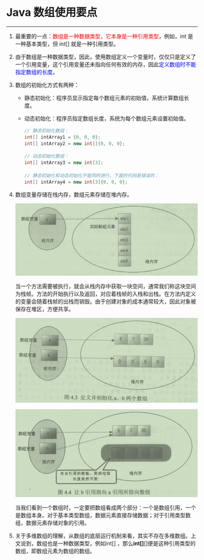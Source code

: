 # Java 数组使用要点

---

1. 最重要的一点：<font color = red>数组是一种数据类型，它本身是一种引用类型</font>，例如，int 是一种基本类型，但 int[] 就是一种引用类型。

2. 由于数组是一种数据类型，因此，使用数组定义一个变量时，仅仅只是定义了一个引用变量，这个引用变量还未指向任何有效的内存，因此<font color = blue>定义数组时不能指定数组的长度</font>。

3. 数组的初始化方式有两种：

    - 静态初始化：程序员显示指定每个数组元素的初始值，系统计算数组长度。

    - 动态初始化：程序员指定数组长度，系统为每个数组元素设置初始值。

        ```java
        // 静态初始化数组：
        int[] intArray1 = {0, 0, 0};
        int[] intArray2 = new int[]{0, 0, 0};
        
        // 动态初始化数组：
        int[] intArray3 = new int[3];
        
        // 静态初始化和动态初始化不能同时进行，下面的代码是错误的：
        int[] intArray4 = new int[3]{0, 0, 0};
        ```

4. 数组变量存储在栈内存，数组元素存储在堆内存。

    ![image-20201103195502252](markdown/Java数组使用要点.assets/image-20201103195502252.png)

    当一个方法需要被执行，就会从栈内存中获取一块空间，通常我们称这块空间为栈帧。方法的开始执行以及返回，对应着栈帧的入栈和出栈。在方法内定义的变量会随着栈帧的出栈而销毁。由于创建对象的成本通常较大，因此对象被保存在堆区，方便共享。

    ![image-20201103200247734](markdown/Java数组使用要点.assets/image-20201103200247734.png)

    ![image-20201103200302848](markdown/Java数组使用要点.assets/image-20201103200302848.png)

    当我们看到一个数组时，一定要把数组看成两个部分：一个是数组引用，一个是数组本身。对于基本类型数组，数据元素直接存储数据；对于引用类型数组，数据元素存储对象的引用。

5. 关于多维数组的理解，从数组的底层运行机制来看，其实不存在多维数组。上文说到，数组也是一种数据类型，例如int[] ，那么**int[]**[]便是这种引用类型的数组，即数组元素为数组的数组。